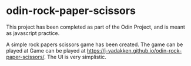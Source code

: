 # odin-rock-paper-scissors

This project has been completed as part of the Odin Project, and is meant as 
javascript practice.

A simple rock papers scissors game has been created.
The game can be played at Game can be played at https://j-vadakken.github.io/odin-rock-paper-scissors/.
The UI is very simplistic.